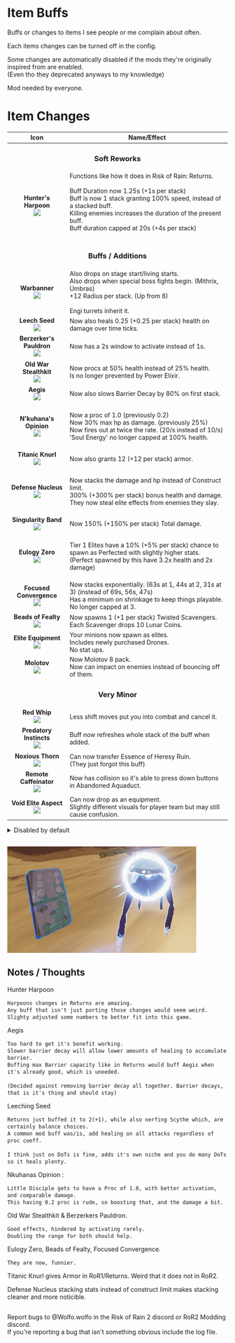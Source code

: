 # Item Buffs

Buffs or changes to items I see people or me complain about often. 

Each items changes can be turned off in the config.

Some changes are automatically disabled if the mods they're originally inspired from are enabled.\
(Even tho they deprecated anyways to my knowledge)

Mod needed by everyone.





# Item Changes
<table>
	<thead>
		<tr>
			<th>Icon</th>
			<th>Name/Effect</th>
		</tr>
	</thead>
	<tbody>
		<tr>
			<td colspan="3" align="center"><h3>Soft Reworks</h3></td>
		</tr>
		<tr>
			<td align="center">
				<b>Hunter's Harpoon</b><br>
				<img src="https://riskofrain2.wiki.gg/images/c/c4/Hunter%27s_Harpoon.png" width=64>
			</td>
			<td>
				Functions like how it does in Risk of Rain: Returns.<br>
				<br>
				Buff Duration now 1.25s (+1s per stack)<br>
				Buff is now 1 stack granting 100% speed, instead of a stacked buff.<br>
				Killing enemies increases the duration of the present buff.<br>
				Buff duration capped at 20s (+4s per stack)<br>
				<br>
			</td>
		</tr>
		<tr>
			<td colspan="3" align="center"><h3>Buffs / Additions</h3></td>
		</tr>
		<tr>
			<td align="center">
				<b>Warbanner</b><br>
				<img src="https://riskofrain2.wiki.gg/images/f/f0/Warbanner.png" width=64>
			</td>
			<td>
				Also drops on stage start/living starts.<br>
				Also drops when special boss fights begin. (Mithrix, Umbras)<br>
				+12 Radius per stack. (Up from 8)<br>
				<br>
				Engi turrets inherit it.<br>
			</td>
		</tr>
		<tr>
			<td align="center">
				<b>Leech Seed</b><br>
				<img src="https://riskofrain2.wiki.gg/images/a/a0/Leeching_Seed.png" width=64>
			</td>
			<td>
			    Now also heals 0.25 (+0.25 per stack) health on damage over time ticks.<br>
			</td>
		</tr>
		<tr>
			<td align="center">
				<b>Berzerker's Pauldron</b><br>
				<img src="https://riskofrain2.wiki.gg/images/thumb/a/a6/Berzerker%27s_Pauldron.png/128px-Berzerker%27s_Pauldron.png" width=64>
			</td>
			<td>
			    Now has a 2s window to activate instead of 1s.<br>
			</td>
		</tr>
		<tr>
			<td align="center">
				<b>Old War Stealthkit</b><br>
				<img src="https://riskofrain2.wiki.gg/images/thumb/2/2c/Old_War_Stealthkit.png/128px-Old_War_Stealthkit.png" width=64>
			</td>
			<td>
				Now procs at 50% health instead of 25% health.<br>
				Is no longer prevented by Power Elixir.<br>
			</td>
		</tr>
		<tr>
			<td align="center">
				<b>Aegis</b><br>
				<img src="https://riskofrain2.wiki.gg/images/e/e5/Aegis.png" width=64>
			</td>
			<td>
			    Now also slows Barrier Decay by 80% on first stack.<br>
			</td>
		</tr>
		<tr>
			<td align="center">
				<b>N'kuhana's Opinion</b><br>
				<img src="https://riskofrain2.wiki.gg/images/thumb/c/c9/N%27kuhana%27s_Opinion.png/128px-N%27kuhana%27s_Opinion.png" width=64>
			</td>
			<td>
				<br>
			    Now a proc of 1.0 (previously 0.2)<br>
				Now 30% max hp as damage. (previously 25%)<br>
				Now fires out at twice the rate. (20/s instead of 10/s)<br>
				'Soul Energy' no longer capped at 100% health.<br>
				<br>
			</td>
		</tr>
		<tr>
			<td align="center">
				<b>Titanic Knurl</b><br>
				<img src="https://riskofrain2.wiki.gg/images/thumb/9/9f/Titanic_Knurl.png/128px-Titanic_Knurl.png" width=64>
			</td>
			<td>
				Now also grants 12 (+12 per stack) armor.<br>
			</td>
		</tr>
		<tr>			
			<td align="center">
				<b>Defense Nucleus</b><br>
				<img src="https://riskofrain2.wiki.gg/images/1/10/Defense_Nucleus.png" width=64>
			</td>
			<td>
				<br>
				Now stacks the damage and hp instead of Construct limit.<br>
				300% (+300% per stack) bonus health and damage.<br>
				They now steal elite effects from enemies they slay.<br>
				<br>
		</tr>
		<tr>
			<td align="center">
				<b>Singularity Band</b><br>
				<img src="https://riskofrain2.wiki.gg/images/3/30/Singularity_Band.png" width=64>
			</td>
			<td>
				Now 150% (+150% per stack) Total damage.<br>
			</td>
		</tr>
		<tr>
			<td align="center">
				<b>Eulogy Zero</b><br>
				<img src="https://riskofrain2.wiki.gg/images/1/12/Eulogy_Zero.png" width=64>
			</td>
			<td>
				<br>
				Tier 1 Elites have a 10% (+5% per stack) chance to spawn as Perfected with slightly higher stats.<br>
				(Perfect spawned by this have 3.2x health and 2x damage)<br>
				<br>
			</td>
		</tr>
		<tr>
			<td align="center">
				<b>Focused Convergence</b><br>
				<img src="https://riskofrain2.wiki.gg/images/2/2c/Focused_Convergence.png" width=64>
			</td>
			<td>
				Now stacks exponentially. (63s at 1, 44s at 2, 31s at 3) (instead of 69s, 56s, 47s)<br>
				Has a minimum on shrinkage to keep things playable.<br>
				No longer capped at 3.<br>
			</td>
		</tr>
		<tr>
			<td align="center">
				<b>Beads of Fealty</b><br>
				<img src="https://riskofrain2.wiki.gg/images/0/07/Beads_of_Fealty.png" width=64>
			</td>
			<td>
				Now spawns 1 (+1 per stack) Twisted Scavengers.<br>
				Each Scavenger drops 10 Lunar Coins.<br>
			</td>
		</tr>
		<tr>
			<td align="center">
				<b>Elite Equipment</b><br>
				<img src="https://riskofrain2.wiki.gg/images/0/08/Ifrit%27s_Distinction.png" width=64>
			</td>
			<td>
				Your minions now spawn as elites.<br>
				Includes newly purchased Drones.<br>
				No stat ups.<br>
			</td>
		</tr>
		<tr>
			<td align="center">
				<b>Molotov</b><br>
				<img src="https://riskofrain2.wiki.gg/images/b/bf/Molotov_%286-Pack%29.png" width=64>
			</td>
			<td>
				Now Molotov 8 pack.<br>
				Now can impact on enemies instead of bouncing off of them.<br>
			</td>
		</tr>
		<tr>
			<td colspan="3" align="center"><h3>Very Minor</h3></td>
		</tr>	
		<tr>
			<td align="center">
				<b>Red Whip</b><br>
				<img src="https://riskofrain2.wiki.gg/images/2/2a/Red_Whip.png" width=64>
			</td>
			<td>
				Less shift moves put you into combat and cancel it.<br>
			</td>
		</tr>
		<tr>
			<td align="center">
			<b>Predatory Instincts</b><br>
				<img src="https://riskofrain2.wiki.gg/images/thumb/3/39/Predatory_Instincts.png/128px-Predatory_Instincts.png" width=64>
			</td>
			<td>		
			Buff now refreshes whole stack of the buff when added.<br>
		</tr>
		<tr>
			<td align="center">
				<b>Noxious Thorn</b><br>
				<img src="https://riskofrain2.wiki.gg/images/4/4b/Noxious_Thorn.png" width=64>
			</td>
			<td>
				Can now transfer Essence of Heresy Ruin.<br>
				(They just forgot this buff)<br>
			</td>
		</tr>
		<tr>
			<td align="center">
				<b>Remote Caffeinator</b><br>
				<img src="https://riskofrain2.wiki.gg/images/9/9c/Remote_Caffeinator.png" width=64>
			</td>
			<td>			
				Now has collision so it's able to press down buttons in Abandoned Aquaduct.<br>
			</td>
		</tr>			
		<tr>
			<td align="center">
				<b>Void Elite Aspect</b><br>
				<img src="https://riskofrain2.wiki.gg/images/thumb/0/0d/Status_AffixVoid.png/64px-Status_AffixVoid.png" width=64>
			</td>
			<td>				
				Can now drop as an equipment.<br>
				Slightly different visuals for player team but may still cause confusion.<br>
			</td>
		</tr>	
	</tbody>
</table>

<details>
  <summary>Disabled by default</summary>

 <table>
	<thead>
		<tr>
			<th>Icon</th>
			<th>Name/Effect</th>
		</tr>
	</thead>
	<tbody>
		<tr>
			<td colspan="3" align="center"><h3>SotV Reworks I decided against for now</h3></td>
		</tr>
		<tr>
			<td align="center">
				<b>Regenerating Scrap</b><br>
				<img src="https://riskofrain2.wiki.gg/images/thumb/7/77/Regenerating_Scrap.png/64px-Regenerating_Scrap.png" width=64>
			</td>
			<td>
				Now works on any tier of printer.<br>
				Only 50% chance to work on Red/Boss printers.<br>
				All consumed all at once.<br>
			</td>
		</tr>
		<tr>
			<td align="center">
				<b>Ignition Tank</b><br>
				<img src="https://riskofrain2.wiki.gg/images/thumb/e/ed/Ignition_Tank.png/64px-Ignition_Tank.png" width=64>
			</td>
			<td>
				<br>
				2% chance on hit to fire a gas tank for 600% (+450) burn.
				<br>
				Fire Related items inflict burn for an additional 80% (+60%) burn Total damage.<br>
				Fire items : (Kjaros Band, Willo Wisp, Voidsent Flame, Volcanic Egg)<br>
				<br>
			</td>
		</tr>
		<tr>
			<td align="center">
				<b>Pocket ICBM</b><br>
				<img src="https://riskofrain2.wiki.gg/images/thumb/f/ff/Pocket_I.C.B.M..png/64px-Pocket_I.C.B.M..png" width=64>
			</td>
			<td>
				<br>
				Now also works on a lot of Explosion themed projectiles and items.<br>
				Damage of the 2 extra projectiles lowered to 75% (+75%) Total Damage.<br>
				(See notes for list)<br>
				<br>
			</td>
		</tr>
		<tr>
			<td align="center">
				<b>Laser Scope</b><br>
				<img src="https://riskofrain2.wiki.gg/images/thumb/0/00/Laser_Scope.png/64px-Laser_Scope.png" width=64>
			</td>
			<td>
				40% (+20% per stack) crit rate.<br>
				No longer innately increases crit damage mult.<br>
				Instead, crit chance above 100% is turned into 2% crit damage.<br>
			</td>
		</tr>
	</tbody>
</table>
<details>
  <summary>ICBM Projectile compatible list</summary>
  
```
List is automatically made depending on what the game thinks is an explosion.
(So that it can work with modded content better)
Some of these are extremely loose on what counts as an 'Explosion'


Sticky Bomb 		 (Bomb)
Ignition Tank		 (Explosive)
Resonance Disk 		 (Explosive)
War Bonds 			 (Missile)(Additional missiles never target Boss)
Molten Perferator	 (Explosive)(+2 not x3)
Egocentrism 		 (Bomb)
Preon Accumleator 	 (Explosive)
Molotov				 (Explosive, kinda)

Commando Phase Round (*)
Commando Grenades 	 (Bomb)
Engi Grenades 		 (Bomb)
Engi Mines			 (Explosive)
MulT Scrap Launcher	 (Missile)
MulT Canister		 (Explosive)
Articer Bolts		 (Explosive, kinda)
Artificer Nano-Bomb  (Bomb)
Articier Ice Spear 	 (*)
REX Mortars			 (Explosive, kinda/**)
Acrid Spit			 (**)
Captain Taser		 (**)
Captain Airstrikes	 (Explosive)
Hooks of Heresy 	 (Expoosive, kinda)
Void Fiend M2		 (Explosive)
Seeker 3rd Punch	 (Explosive, kinda/**)

A bunch of enemy projectiles.

* (Not considered an explosion, but I think should be included)
**(game thinks it's an explosion. And i'm okay including it.)

Didn't want to overlap too much with Ignition Tank or SS2 Erratic Gadget but it happened.
```
</details>

</details>




##
![Image of Perfected Beetle and Eulogy](https://raw.githubusercontent.com/WolfoIsBestWolf/ror2-LittleGameplayTweaks/main/modPageImages/ltgEulogy.png)


## Notes / Thoughts

Hunter Harpoon
```
Harpoons changes in Returns are amazing.
Any buff that isn't just porting those changes would seem weird.
Slighty adjusted some numbers to better fit into this game.
```

Aegis
```
Too hard to get it's benefit working.
Slower barrier decay will allow lower amounts of healing to accumulate barrier.
Buffing max Barrier capacity like in Returns would buff Aegis when it's already good, which is uneeded. 

(Decided against removing barrier decay all together. Barrier decays, that is it's thing and should stay)
```

Leeching Seed
  
```
Returns just buffed it to 2(+1), while also nerfing Scythe which, are certainly balance choices.
A common mod buff was/is, add healing on all attacks regardless of proc coeff.

I think just on DoTs is fine, adds it's own niche and you do many DoTs so it heals plenty.
```

Nkuhanas Opinion :
```
Little Disciple gets to have a Proc of 1.0, with better activation, and comparable damage. 
This having 0.2 proc is rude, so boosting that, and the damage a bit.
```

Old War Stealthkit & Berzerkers Pauldron.
 ```
Good effects, hindered by activating rarely.
Doubling the range for both should help.
```


Eulogy Zero, Beads of Fealty, Focused Convergence.
```
They are now, funnier.
```
 



Titanic Knurl gives Armor in RoR1/Returns. Weird that it does not in RoR2.

Defense Nucleus stacking stats instead of construct limit makes stacking cleaner and more noticible.


##
Report bugs to @Wolfo.wolfo in the Risk of Rain 2 discord or RoR2 Modding discord.\
If you're reporting a bug that isn't something obvious include the log file.


